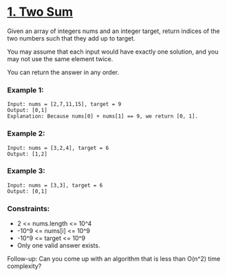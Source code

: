 # [1. Two Sum](https://leetcode.com/problems/two-sum/)

Given an array of integers nums and an integer target, return indices of the two numbers such that they add up to target.

You may assume that each input would have exactly one solution, and you may not use the same element twice.

You can return the answer in any order.

 
### Example 1:
```text
Input: nums = [2,7,11,15], target = 9
Output: [0,1]
Explanation: Because nums[0] + nums[1] == 9, we return [0, 1].
```
### Example 2:
```text
Input: nums = [3,2,4], target = 6
Output: [1,2]
```
### Example 3:
```text
Input: nums = [3,3], target = 6
Output: [0,1]
```
 

### Constraints:

* 2 <= nums.length <= 10^4
* -10^9 <= nums[i] <= 10^9
* -10^9 <= target <= 10^9
* Only one valid answer exists.
 

Follow-up: Can you come up with an algorithm that is less than O(n^2) time complexity?

